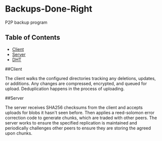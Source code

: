 # Backups-Done-Right
P2P backup program

## Table of Contents
- [Client](#Client)
- [Server](#Server)
- [DHT](#DHT)

##Client

The client walks the configured directories tracking any deletions, updates, or additions.  Any changes are compressed, encrypted, and queued for upload.  Deduplication happens in the process of uploading.

##Server

The server receives SHA256 checksums from the client and accepts uploads for blobs it hasn't seen before.  Then applies a reed-solomon error correction code to generate chunks, which are traded with other peers.  The server works to ensure the specified replication is maintained and periodically challenges other peers to ensure they are storing the agreed upon chunks.

